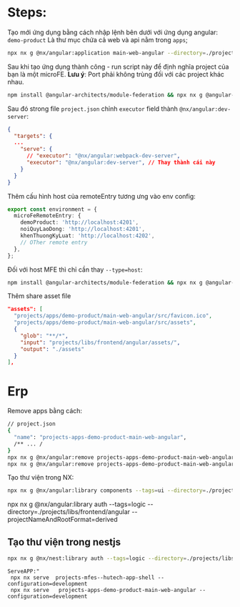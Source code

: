 # Steps:

Tạo mới ứng dụng bằng cách nhập lệnh bên dưới với ứng dụng angular: `demo-product` Là thư mục chứa cả web và api nằm trong `apps`;

```bash
npx nx g @nx/angular:application main-web-angular --directory=./projects/apps/demo-product --style=scss --bundler=webpack --standalone=true --ssr=false --projectNameAndRootFormat=derived
```

Sau khi tạo ứng dụng thành công - run script này để định nghĩa project của bạn là một microFE.
**Lưu ý**: Port phải không trùng đối với các project khác nhau.

```bash
npm install @angular-architects/module-federation && npx nx g @angular-architects/module-federation:ng-add --project=projects-apps-demo-product-main-web-angular --type=remote --port=4201  --directory=./projects/apps/demo-product/main-web-angular
```

Sau đó strong file `project.json` chỉnh `executor` field thành `@nx/angular:dev-server`:

```json
{
  "targets": {
  ...
    "serve": {
      // "executor": "@nx/angular:webpack-dev-server",
      "executor": "@nx/angular:dev-server", // Thay thành cái này
    }
  }
}
```

Thêm cấu hình host của remoteEntry tương ưng vào env config:

```typescript
export const environment = {
  microFeRemoteEntry: {
    demoProduct: 'http://localhost:4201',
    noiQuyLaoDong: 'http://localhost:4201',
    khenThuongKyLuat: 'http://localhost:4202',
    // OTher remote entry
  },
};
```

Đối với host MFE thì chỉ cần thay `--type=host`:

```bash
npm install @angular-architects/module-federation && npx nx g @angular-architects/module-federation:ng-add --project=projects-mfes--hutech-app-shell --type=host  --port=4200
```

Thêm share asset file

```json
"assets": [
  "projects/apps/demo-product/main-web-angular/src/favicon.ico",
  "projects/apps/demo-product/main-web-angular/src/assets",
  {
    "glob": "**/*",
    "input": "projects/libs/frontend/angular/assets/",
    "output": "./assets"
  }
],  
```

# Erp

Remove apps bằng cách:

```bash
// project.json
{
  "name": "projects-apps-demo-product-main-web-angular",
  /** ... /
}
npx nx g @nx/angular:remove projects-apps-demo-product-main-web-angular-e2e
npx nx g @nx/angular:remove projects-apps-demo-product-main-web-angular
```

Tạo thư viện trong NX:

```bash
npx nx g @nx/angular:library components --tags=ui --directory=./projects/libs/frontend/angular --projectNameAndRootFormat=derived
```

npx nx g @nx/angular:library auth --tags=logic --directory=./projects/libs/frontend/angular --projectNameAndRootFormat=derived


## Tạo thư viện trong nestjs
```bash
npx nx g @nx/nest:library auth --tags=logic --directory=./projects/libs/backend --projectNameAndRootFormat=derived
```


```
ServeAPP:"
 npx nx serve  projects-mfes--hutech-app-shell --configuration=development
 npx nx serve   projects-apps-demo-product-main-web-angular --configuration=development

```
